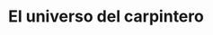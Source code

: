 ---
title: "El universo del carpintero"
url: /barcelona/el-universo-del-carpintero/
shop: hardware
---